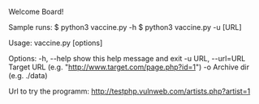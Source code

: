 Welcome Board!

Sample runs:
$ python3 vaccine.py -h
$ python3 vaccine.py -u [URL]

Usage: vaccine.py [options]

Options:
  -h, --help         show this help message and exit
  -u URL, --url=URL  Target URL (e.g. "http://www.target.com/page.php?id=1")
  -o                 Archive dir (e.g. ./data)
 
Url to try the programm:
http://testphp.vulnweb.com/artists.php?artist=1